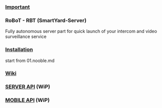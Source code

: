 ### [Important](https://github.com/rosteleset/SmartYard-Server/blob/main/important.md)

### RoBoT - RBT (SmartYard-Server)
Fully autonomous server part for quick launch of your intercom and video surveillance service

### [Installation](https://github.com/rosteleset/SmartYard-Server/tree/main/install)
start from 01.nooble.md

### [Wiki](https://github.com/rosteleset/SmartYard-Server/wiki)

### [SERVER API](https://rosteleset.github.io/SmartYard-Server/doc/api/) (WiP)

### [MOBILE API](https://rosteleset.github.io/SmartYard-Server/doc/mobile/) (WiP)
